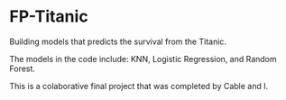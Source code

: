 # FP-Titanic
Building models that predicts the survival from the Titanic.

The models in the code include: KNN, Logistic Regression, and Random Forest.

This is a colaborative final project that was completed by Cable and I.

